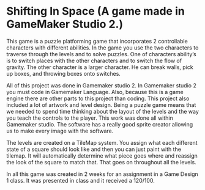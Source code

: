 # Shifting In Space (A game made in GameMaker Studio 2.)
This game is a puzzle platforming game that incorporates 2 controllable characters with different abilities. In the game you use the two characters to traverse through the levels and to solve puzzles. 
One of characters ability’s is to switch places with the other characters and to switch the flow of gravity. The other character is a larger character. He can break walls, pick up boxes, and throwing boxes onto switches.

All of this project was done in Gamemaker studio 2. In Gamemaker studio 2 you must code in Gamemaker Language. Also, because this is a game engine there are other parts to this project than coding. This project also included a lot of artwork and level design. Being a puzzle game means that we needed to spend time thinking about the layout of the levels and the way you teach the controls to the player. 
This work was done all within Gamemaker studio. The software has a really good sprite creator allowing us to make every image with the software. 

The levels are created on a TileMap system. You assign what each different state of a square should look like and then you can just paint with the tilemap. It will automatically determine what piece goes where and reassign the look of the square to match that. That goes on throughout all the levels.

In all this game was created in 2 weeks for an assignment in a Game Design 1 class. It was presented in class and it received a 120/100.